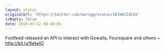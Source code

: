 ```yaml
---
layout: status
originalUrl: 'https://twitter.com/marcgg/status/18340724219'
isReply: false
date: 2010-07-12 08:48:01
---
```


Footfeed released an API to interact with Gowalla, Foursquare and others ~ http://bit.ly/9ekeIO
